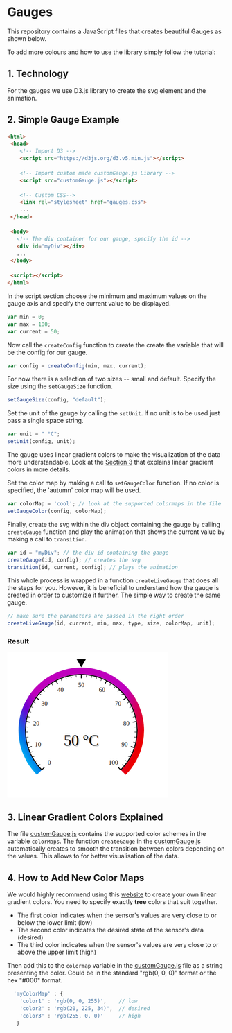 # Gauges

This repository contains a JavaScript files that creates beautiful Gauges as shown below.


To add more colours and how to use the library simply follow the tutorial:
## 1. Technology ##
For the gauges we use D3.js library to create the svg element and the animation.

## 2. Simple Gauge Example
```html
<html>
 <head>
    <!-- Import D3 -->
    <script src="https://d3js.org/d3.v5.min.js"></script>
  
    <!-- Import custom made customGauge.js Library -->
    <script src="customGauge.js"></script>
  
    <!-- Custom CSS-->
    <link rel="stylesheet" href="gauges.css">
    ...
 </head>

 <body>
   <!-- The div container for our gauge, specify the id -->
   <div id="myDiv"></div>
   ...
 </body>

 <script></script>
</html>
```
In the script section choose the minimum and maximum values on the gauge axis and specify the current value to be displayed.

```javascript
var min = 0;
var max = 100;
var current = 50;
```
Now call the `createConfig` function to create the create the variable that will be the config for our gauge.

```javascript
var config = createConfig(min, max, current);
``` 

For now there is a selection of two sizes -- small and default. Specify the size using the `setGaugeSize` function.

```javascript
setGaugeSize(config, "default");
```
Set the unit of the gauge by calling the `setUnit`. If no unit is to be used just pass a single space string.

```javascript
var unit = " °C";
setUnit(config, unit);
```
The gauge uses linear gradient colors to make the visualization of the data more understandable. Look at the [Section 3](https://github.com/i-ivanova/Gauges/blob/master/README.md#3-linear-gradient-colors-explained) that explains linear gradient colors in more details.

Set the color map by making a call to `setGaugeColor` function. If no color is specified, the 'autumn' color map will be used.
```javascript
var colorMap = 'cool'; // look at the supported colormaps in the file
setGaugeColor(config, colorMap);
```
Finally, create the svg within the div object containing the gauge by calling `createGauge` function and play the animation that shows the current value by making a call to `transition`.

```javascript
var id = "myDiv"; // the div id containing the gauge
createGauge(id, config); // creates the svg 
transition(id, current, config); // plays the animation
```

This whole process is wrapped in a function `createLiveGauge` that does all the steps for you. However, it is beneficial to understand how the gauge is created in order to customize it further. The simple way to create the same gauge.

```javascript
// make sure the parameters are passed in the right order
createLiveGauge(id, current, min, max, type, size, colorMap, unit);
```

### Result
![Gauge](https://github.com/i-ivanova/Gauges/blob/master/Gauge.png)

## 3. Linear Gradient Colors Explained

The file [customGauge.js](https://github.com/i-ivanova/Gauges/blob/master/customGauge.js) contains the supported color schemes in the variable `colorMaps`. The function `createGauge` in the [customGauge.js](https://github.com/i-ivanova/Gauges/blob/master/customGauge.js) automatically creates to smooth the transition between colors depending on the values. This allows to for better visualisation of the data.

## 4. How to Add New Color Maps
We would highly recommend using this [website](http://angrytools.com/gradient/) to create your own linear gradient colors. You need to specify exactly __tree__ colors that suit together. 
*  The first color indicates when the sensor's values are very close to or below the lower limit (low)
*  The second color indicates the desired state of the sensor's data (desired)
*  The third color indicates when the sensor's values are very close to or above the upper limit (high)

Then add this to the `colormap` variable in the [customGauge.js](https://github.com/i-ivanova/Gauges/blob/master/customGauge.js) file as a string presenting the color. Could be in the standard "rgb(0, 0, 0)" format or the hex "#000" format. 

```javascript
  'myColorMap' : {
    'color1' : 'rgb(0, 0, 255)',    // low
    'color2' : 'rgb(20, 225, 34)',  // desired
    'color3' : 'rgb(255, 0, 0)'     // high
   }
```
